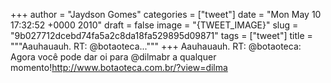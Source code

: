 
+++
author = "Jaydson Gomes"
categories = ["tweet"]
date = "Mon May 10 17:32:52 +0000 2010"
draft = false
image = "{TWEET_IMAGE}"
slug = "9b027712dcebd74fa5a2c8da18fa529895d09871"
tags = ["tweet"]
title = """Aauhauauh. RT: @botaoteca..."""
+++
Aauhauauh. RT: @botaoteca: Agora você pode dar oi para @dilmabr a qualquer momento!http://www.botaoteca.com.br/?view=dilma
